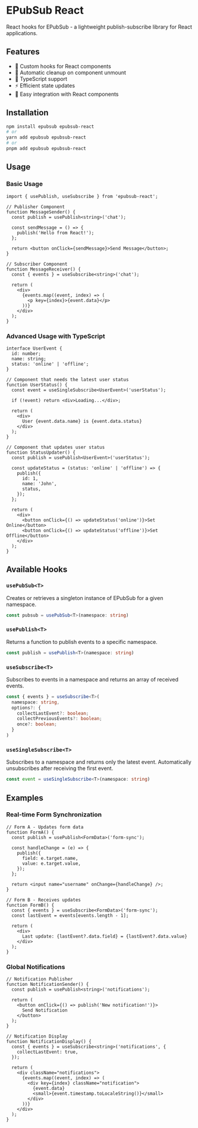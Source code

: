 # EPubSub React

React hooks for EPubSub - a lightweight publish-subscribe library for React applications.

## Features

- 🎯 Custom hooks for React components
- 🔄 Automatic cleanup on component unmount
- 💪 TypeScript support
- ⚡ Efficient state updates
- 🎨 Easy integration with React components

## Installation

```bash
npm install epubsub epubsub-react
# or
yarn add epubsub epubsub-react
# or
pnpm add epubsub epubsub-react
```

## Usage

### Basic Usage

```tsx
import { usePublish, useSubscribe } from 'epubsub-react';

// Publisher Component
function MessageSender() {
  const publish = usePublish<string>('chat');

  const sendMessage = () => {
    publish('Hello from React!');
  };

  return <button onClick={sendMessage}>Send Message</button>;
}

// Subscriber Component
function MessageReceiver() {
  const { events } = useSubscribe<string>('chat');

  return (
    <div>
      {events.map((event, index) => (
        <p key={index}>{event.data}</p>
      ))}
    </div>
  );
}
```

### Advanced Usage with TypeScript

```tsx
interface UserEvent {
  id: number;
  name: string;
  status: 'online' | 'offline';
}

// Component that needs the latest user status
function UserStatus() {
  const event = useSingleSubscribe<UserEvent>('userStatus');

  if (!event) return <div>Loading...</div>;

  return (
    <div>
      User {event.data.name} is {event.data.status}
    </div>
  );
}

// Component that updates user status
function StatusUpdater() {
  const publish = usePublish<UserEvent>('userStatus');

  const updateStatus = (status: 'online' | 'offline') => {
    publish({
      id: 1,
      name: 'John',
      status,
    });
  };

  return (
    <div>
      <button onClick={() => updateStatus('online')}>Set Online</button>
      <button onClick={() => updateStatus('offline')}>Set Offline</button>
    </div>
  );
}
```

## Available Hooks

### `usePubSub<T>`

Creates or retrieves a singleton instance of EPubSub for a given namespace.

```typescript
const pubsub = usePubSub<T>(namespace: string)
```

### `usePublish<T>`

Returns a function to publish events to a specific namespace.

```typescript
const publish = usePublish<T>(namespace: string)
```

### `useSubscribe<T>`

Subscribes to events in a namespace and returns an array of received events.

```typescript
const { events } = useSubscribe<T>(
  namespace: string,
  options?: {
    collectLastEvent?: boolean;
    collectPreviousEvents?: boolean;
    once?: boolean;
  }
)
```

### `useSingleSubscribe<T>`

Subscribes to a namespace and returns only the latest event. Automatically unsubscribes after receiving the first event.

```typescript
const event = useSingleSubscribe<T>(namespace: string)
```

## Examples

### Real-time Form Synchronization

```tsx
// Form A - Updates form data
function FormA() {
  const publish = usePublish<FormData>('form-sync');

  const handleChange = (e) => {
    publish({
      field: e.target.name,
      value: e.target.value,
    });
  };

  return <input name="username" onChange={handleChange} />;
}

// Form B - Receives updates
function FormB() {
  const { events } = useSubscribe<FormData>('form-sync');
  const lastEvent = events[events.length - 1];

  return (
    <div>
      Last update: {lastEvent?.data.field} = {lastEvent?.data.value}
    </div>
  );
}
```

### Global Notifications

```tsx
// Notification Publisher
function NotificationSender() {
  const publish = usePublish<string>('notifications');

  return (
    <button onClick={() => publish('New notification!')}>
      Send Notification
    </button>
  );
}

// Notification Display
function NotificationDisplay() {
  const { events } = useSubscribe<string>('notifications', {
    collectLastEvent: true,
  });

  return (
    <div className="notifications">
      {events.map((event, index) => (
        <div key={index} className="notification">
          {event.data}
          <small>{event.timestamp.toLocaleString()}</small>
        </div>
      ))}
    </div>
  );
}
```
